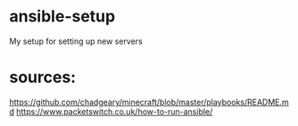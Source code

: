 # ansible-setup
My setup for setting up new servers


# sources:
https://github.com/chadgeary/minecraft/blob/master/playbooks/README.md
https://www.packetswitch.co.uk/how-to-run-ansible/
